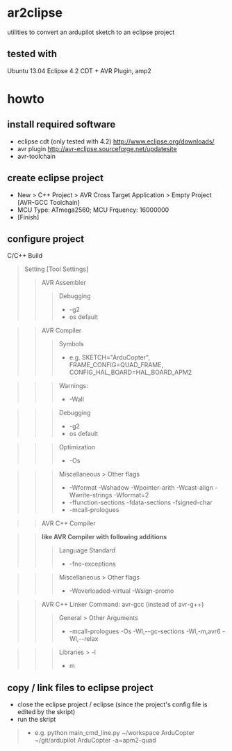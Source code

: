 ar2clipse
=========

utilities to convert an ardupilot sketch to an eclipse project

tested with
-----------
Ubuntu 13.04 Eclipse 4.2 CDT + AVR Plugin, amp2


howto
=====

install required software
-------------------------
* eclipse cdt (only tested with 4.2) http://www.eclipse.org/downloads/
* avr plugin http://avr-eclipse.sourceforge.net/updatesite
* avr-toolchain

create eclipse project
----------------------
* New > C++ Project > AVR Cross Target Application > Empty Project [AVR-GCC Toolchain]
* MCU Type: ATmega2560; MCU Frquency: 16000000
* [Finish]


configure project
------------------
C/C++ Build
> Setting [Tool Settings]
>> AVR Assembler
>>> Debugging
>>> * -g2
>>> * os default

>> AVR Compiler
>>> Symbols
>>> * e.g. SKETCH="ArduCopter", FRAME_CONFIG=QUAD_FRAME, CONFIG_HAL_BOARD=HAL_BOARD_APM2

>>> Warnings:
>>> * -Wall

>>> Debugging
>>> * -g2
>>> * os default

>>> Optimization
>>> * -Os

>>> Miscellaneous > Other flags
>>> * -Wformat -Wshadow  -Wpointer-arith -Wcast-align -Wwrite-strings -Wformat=2
>>> * -ffunction-sections -fdata-sections -fsigned-char
>>> * -mcall-prologues

>> AVR C++ Compiler

>> **like AVR Compiler with following additions**
>>> Language Standard
>>> * -fno-exceptions

>>> Miscellaneous > Other flags
>>> * -Woverloaded-virtual -Wsign-promo

>> AVR C++ Linker
>> Command: avr-gcc (instead of avr-g++)
>>> General > Other Arguments
>>> * -mcall-prologues -Os -Wl,--gc-sections -Wl,-m,avr6 -Wl,--relax

>>> Libraries > -l
>>> * m

copy / link files to eclipse project
------------------------------------
* close the eclipse project / eclipse (since the project's config file is edited by the skript)
* run the skript

> * e.g. python main_cmd_line.py ~/workspace ArduCopter ~/git/ardupilot ArduCopter -a=apm2-quad
